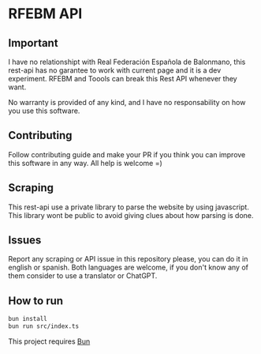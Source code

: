 # RFEBM API

## Important

I have no relationshipt with Real Federación Española de Balonmano, this rest-api has no garantee to work with current page and it is a dev experiment. RFEBM and Toools can break this Rest API whenever they want.

No warranty is provided of any kind, and I have no responsability on how you use this software.

## Contributing

Follow contributing guide and make your PR if you think you can improve this software in any way. All help is welcome =)

## Scraping

This rest-api use a private library to parse the website by using javascript. This library wont be public to avoid giving clues about how parsing is done.

## Issues

Report any scraping or API issue in this repository please, you can do it in english or spanish. Both languages are welcome, if you don't know any of them consider to use a translator or ChatGPT.

## How to run

```bash
bun install
bun run src/index.ts
```

This project requires [Bun](https://bun.sh)
